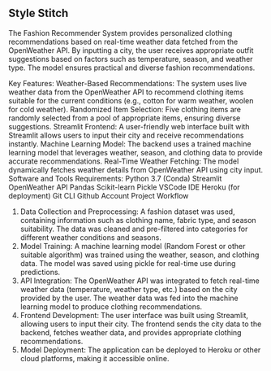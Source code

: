 ## Style Stitch
The Fashion Recommender System provides personalized clothing recommendations based on real-time weather data fetched from the OpenWeather API. By inputting a city, the user receives appropriate outfit suggestions based on factors such as temperature, season, and weather type. The model ensures practical and diverse fashion recommendations.

Key Features:
Weather-Based Recommendations: The system uses live weather data from the OpenWeather API to recommend clothing items suitable for the current conditions (e.g., cotton for warm weather, woolen for cold weather).
Randomized Item Selection: Five clothing items are randomly selected from a pool of appropriate items, ensuring diverse suggestions.
Streamlit Frontend: A user-friendly web interface built with Streamlit allows users to input their city and receive recommendations instantly.
Machine Learning Model: The backend uses a trained machine learning model that leverages weather, season, and clothing data to provide accurate recommendations.
Real-Time Weather Fetching: The model dynamically fetches weather details from OpenWeather API using city input.
Software and Tools Requirements:
Python 3.7 (Conda)
Streamlit
OpenWeather API
Pandas
Scikit-learn
Pickle
VSCode IDE
Heroku (for deployment)
Git CLI
Github Account
Project Workflow
1. Data Collection and Preprocessing:
A fashion dataset was used, containing information such as clothing name, fabric type, and season suitability.
The data was cleaned and pre-filtered into categories for different weather conditions and seasons.
2. Model Training:
A machine learning model (Random Forest or other suitable algorithm) was trained using the weather, season, and clothing data.
The model was saved using pickle for real-time use during predictions.
3. API Integration:
The OpenWeather API was integrated to fetch real-time weather data (temperature, weather type, etc.) based on the city provided by the user.
The weather data was fed into the machine learning model to produce clothing recommendations.
4. Frontend Development:
The user interface was built using Streamlit, allowing users to input their city.
The frontend sends the city data to the backend, fetches weather data, and provides appropriate clothing recommendations.
5. Model Deployment:
The application can be deployed to Heroku or other cloud platforms, making it accessible online.
